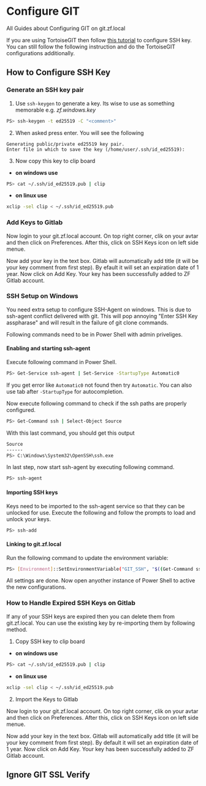 # Configure GIT

All Guides about Configuring GIT on git.zf.local


If you are using TortoiseGIT then follow [this tutorial](tortoise-git.md) to configure SSH key. You can still follow the following instruction and do the TortoiseGIT configurations additionally.

## How to Configure SSH Key

### Generate an SSH key pair

1. Use `ssh-keygen` to generate a key. Its wise to use <comment> as something memorable e.g. *zf.windows.key*

```bash
PS> ssh-keygen -t ed25519 -C "<comment>"
```

2. When asked press enter. You will see the following

```console
Generating public/private ed25519 key pair.
Enter file in which to save the key (/home/user/.ssh/id_ed25519):
```

3. Now copy this key to clip board

- **on windows use**

```bash
PS> cat ~/.ssh/id_ed25519.pub | clip
```

- **on linux use**

```bash
xclip -sel clip < ~/.ssh/id_ed25519.pub
```

### Add Keys to Gitlab

Now login to your git.zf.local account. On top right corner, clik on your avtar and then click on Preferences. After this, click on SSH Keys icon on left side menue. 

Now add your key in the text box. Gitlab will automatically add title (it will be your key comment from first step). By efault it will set an expiration date of 1 year. Now click on Add Key. Your key has been successfully added to ZF Gitlab account.

### SSH Setup on Windows
You need extra setup to configure SSH-Agent on windows. This is due to ssh-agent conflict delivered with git. This will pop annoying "Enter SSH Key asspharase" and will result in the failure of git clone commands.

Following commands need to be in Power Shell with admin priveliges.

#### Enabling and starting ssh-agent

Execute following command in Power Shell.

```bash
PS> Get-Service ssh-agent | Set-Service -StartupType Automatic0
```
If you get error like `Automatic0` not found then try `Automatic`. You can also use tab after `-StartupType` for autocompletion.

Now execute following command to check if the ssh paths are properly configured.

```bash
PS> Get-Command ssh | Select-Object Source
```
With this last command, you should get this output

```bash
Source
------
PS> C:\Windows\System32\OpenSSH\ssh.exe
```

In last step, now start ssh-agent by executing following command.

```bash
PS> ssh-agent

```

#### Importing SSH keys

Keys need to be imported to the ssh-agent service so that they can be unlocked for use. Execute the following and follow the prompts to load and unlock your keys.

```bash
PS> ssh-add
```

#### Linking to git.zf.local

Run the following command to update the environment variable:

```bash
PS> [Environment]::SetEnvironmentVariable("GIT_SSH", "$((Get-Command ssh).Source)", [System.EnvironmentVariableTarget]::User)
```
All settings are done. Now open anyother instance of Power Shell to active the new configurations.

### How to Handle Expired SSH Keys on Gitlab

If any of your SSH keys are expired then you can delete them from git.zf.local. You can use the existing key by re-importing them by following method.

1. Copy SSH key to clip board

- **on windows use**

```bash
PS> cat ~/.ssh/id_ed25519.pub | clip
```

- **on linux use**

```bash
xclip -sel clip < ~/.ssh/id_ed25519.pub
```

2. Import the Keys to Gitlab

Now login to your git.zf.local account. On top right corner, clik on your avtar and then click on Preferences. After this, click on SSH Keys icon on left side menue. 

Now add your key in the text box. Gitlab will automatically add title (it will be your key comment from first step). By default it will set an expiration date of 1 year. Now click on Add Key. Your key has been successfully added to ZF Gitlab account.


## Ignore GIT SSL Verify

```
